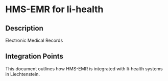 # HMS-EMR for li-health

## Description

Electronic Medical Records

## Integration Points

This document outlines how HMS-EMR is integrated with li-health systems in Liechtenstein.
